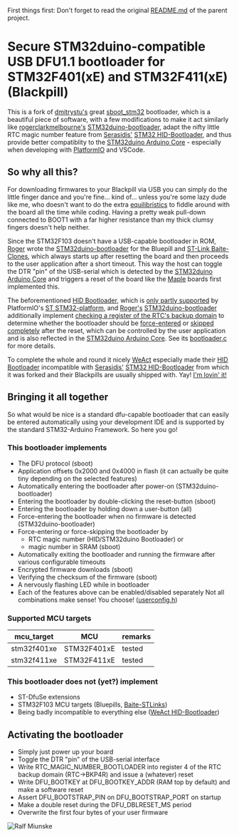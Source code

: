 First things first: Don't forget to read the original [README.md](README_org.md) of the parent project.

# Secure STM32duino-compatible USB DFU1.1 bootloader for STM32F401(xE) and STM32F411(xE) (Blackpill)
This is a fork of [dmitrystu's](https://github.com/dmitrystu/) great [sboot_stm32](https://github.com/dmitrystu/sboot_stm32) bootloader, which is a beautiful piece of software, with a few modifications to make it act similarly like [rogerclarkmelbourne's](https://github.com/rogerclarkmelbourne/) [STM32duino-bootloader](https://github.com/rogerclarkmelbourne/STM32duino-bootloader), adapt the nifty little RTC magic number feature from [Serasidis'](https://github.com/Serasidis/) [STM32 HID-Bootloader](https://github.com/Serasidis/STM32_HID_Bootloader), and thus provide better compatiblity to the [STM32duino Arduino Core](https://github.com/stm32duino/Arduino_Core_STM32) - especially when developing with [PlatformIO](https://docs.platformio.org/en/latest/integration/ide/vscode.html) and VSCode.

## So why all this?
For downloading firmwares to your Blackpill via USB you can simply do the little finger dance and you're fine... kind of... unless you're some lazy dude like me, who doesn't want to do the extra [equilibristics](https://en.wiktionary.org/wiki/equilibristics) to fiddle around with the board all the time while coding. Having a pretty weak pull-down connected to BOOT1 with a far higher resistance than my thick clumsy fingers doesn't help neither.

Since the STM32F103 doesn't have a USB-capable bootloader in ROM, [Roger](https://github.com/rogerclarkmelbourne/) wrote the [STM32duino-bootloader](https://github.com/rogerclarkmelbourne/STM32duino-bootloader) for the Bluepill and [ST-Link Baite-Clones](https://www.google.com/search?q=STink+bait), which always starts up after resetting the board and then proceeds to the user application after a short timeout. This way the host can toggle the DTR "pin" of the USB-serial which is detected by the [STM32duino Arduino Core](https://github.com/stm32duino/Arduino_Core_STM32) and triggers a reset of the board like the [Maple](https://www.leaflabs.com/maple) boards first implemented this.

The beforementioned [HID Bootloader](https://github.com/Serasidis/STM32_HID_Bootloader), which is [only partly supported](https://docs.platformio.org/en/stable/boards/ststm32/blackpill_f411ce.html#uploading) by PlatformIO's [ST STM32-platform](https://docs.platformio.org/en/stable/platforms/ststm32.html), and [Roger's](https://github.com/rogerclarkmelbourne/) [STM32duino-bootloader](https://github.com/rogerclarkmelbourne/STM32duino-bootloader) additionally implement [checking a register of the RTC's backup domain](https://github.com/rogerclarkmelbourne/STM32duino-bootloader/blob/master/hardware.c#L241) to determine whether the bootloader should be [force-entered](https://github.com/Serasidis/STM32_HID_Bootloader/blob/master/bootloader/F4/Src/main.c#L136) or [skipped completely](https://github.com/rogerclarkmelbourne/STM32duino-bootloader/blob/master/main.c#L49) after the reset, which can be controlled by the user application and is also reflected in the [STM32duino Arduino Core](https://github.com/stm32duino/Arduino_Core_STM32). See its [bootloader.c](https://github.com/stm32duino/Arduino_Core_STM32/blob/main/libraries/SrcWrapper/src/stm32/bootloader.c) for more details.

To complete the whole and round it nicely [WeAct](https://github.com/WeActStudio/) especially made their [HID Bootloader](https://github.com/WeActStudio/WeAct_HID_Bootloader_F4x1) incompatible with [Serasidis'](https://github.com/Serasidis/) [STM32 HID-Bootloader](https://github.com/Serasidis/STM32_HID_Bootloader) from which it was forked and their Blackpills are usually shipped with. Yay! [I'm lovin' it!](https://www.youtube.com/watch?v=tfhlEP8LT4k)

## Bringing it all together
So what would be nice is a standard dfu-capable bootloader that can easily be entered automatically using your development IDE and is supported by the standard STM32-Arduino Framework.
So here you go!

### This bootloader implements
+ The DFU protocol (sboot)
+ Application offsets 0x2000 and 0x4000 in flash
(it can actually be quite tiny depending on the selected features)
+ Automatically entering the bootloader after power-on (STM32duino-bootloader)
+ Entering the bootloader by double-clicking the reset-button (sboot)
+ Entering the bootloader by holding down a user-button (all)
+ Force-entering the bootloader when no firmware is detected (STM32duino-bootloader)
+ Force-entering or force-skipping the bootloader by
  + RTC magic number (HID/STM32duino Bootloader) or
  + magic number in SRAM (sboot)
+ Automatically exiting the bootloader and running the firmware after various configurable timeouts
+ Encrypted firmware downloads (sboot)
+ Verifying the checksum of the firmware (sboot)
+ A nervously flashing LED while in bootloader
+ Each of the features above can be enabled/disabled separately
Not all combinations make sense! You choose! ([userconfig.h](https://github.com/rbm78bln/STM32duino-bootloader_stm32f411-blackpill/blob/master/userconfig-example.h))

### Supported MCU targets

| mcu_target    | MCU         | remarks |
|---------------|-------------|---------|
| stm32f401xe   | STM32F401xE | tested  |
| stm32f411xe   | STM32F411xE | tested  |

### This bootloader does not (yet?) implement
+ ST-DfuSe extensions
+ STM32F103 MCU targets (Bluepills, [Baite-STLinks](https://www.google.com/search?q=STink+bait))
+ Being badly incompatible to everything else ([WeAct HID-Bootloader](https://github.com/WeActStudio/WeAct_HID_Bootloader_F4x1))

## Activating the bootloader
+ Simply just power up your board
+ Toggle the DTR "pin" of the USB-serial interface
+ Write RTC_MAGIC_NUMBER_BOOTLOADER into register 4 of the RTC backup domain (RTC->BKP4R) and issue a (whatever) reset
+ Write DFU_BOOTKEY at DFU_BOOTKEY_ADDR (RAM top by default) and make a software reset
+ Assert DFU_BOOTSTRAP_PIN on DFU_BOOTSTRAP_PORT on startup
+ Make a double reset during the DFU_DBLRESET_MS period
+ Overwrite the first four bytes of your user firmware

![Ralf Miunske](https://miunske.eu/github/?sboot_stm32f411)
